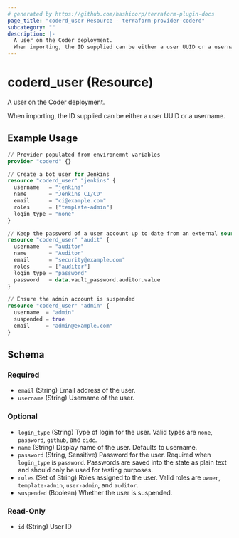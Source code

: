 ```yaml
---
# generated by https://github.com/hashicorp/terraform-plugin-docs
page_title: "coderd_user Resource - terraform-provider-coderd"
subcategory: ""
description: |-
  A user on the Coder deployment.
  When importing, the ID supplied can be either a user UUID or a username.
---
```


# coderd_user (Resource)

A user on the Coder deployment.

When importing, the ID supplied can be either a user UUID or a username.

## Example Usage

```terraform
// Provider populated from environemnt variables
provider "coderd" {}

// Create a bot user for Jenkins
resource "coderd_user" "jenkins" {
  username   = "jenkins"
  name       = "Jenkins CI/CD"
  email      = "ci@example.com"
  roles      = ["template-admin"]
  login_type = "none"
}

// Keep the password of a user account up to date from an external source
resource "coderd_user" "audit" {
  username   = "auditor"
  name       = "Auditor"
  email      = "security@example.com"
  roles      = ["auditor"]
  login_type = "password"
  password   = data.vault_password.auditor.value
}

// Ensure the admin account is suspended
resource "coderd_user" "admin" {
  username  = "admin"
  suspended = true
  email     = "admin@example.com"
}
```

<!-- schema generated by tfplugindocs -->
## Schema

### Required

- `email` (String) Email address of the user.
- `username` (String) Username of the user.

### Optional

- `login_type` (String) Type of login for the user. Valid types are `none`, `password`, `github`, and `oidc`.
- `name` (String) Display name of the user. Defaults to username.
- `password` (String, Sensitive) Password for the user. Required when `login_type` is `password`. Passwords are saved into the state as plain text and should only be used for testing purposes.
- `roles` (Set of String) Roles assigned to the user. Valid roles are `owner`, `template-admin`, `user-admin`, and `auditor`.
- `suspended` (Boolean) Whether the user is suspended.

### Read-Only

- `id` (String) User ID
